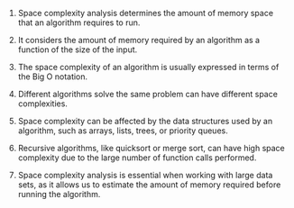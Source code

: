 

1. Space complexity analysis determines the amount of memory space that an algorithm requires to run.

2. It considers the amount of memory required by an algorithm as a function of the size of the input.

3. The space complexity of an algorithm is usually expressed in terms of the Big O notation.

4. Different algorithms solve the same problem can have different space complexities.

5. Space complexity can be affected by the data structures used by an algorithm, such as arrays, lists, trees, or priority queues.

6. Recursive algorithms, like quicksort or merge sort, can have high space complexity due to the large number of function calls performed.

7. Space complexity analysis is essential when working with large data sets, as it allows us to estimate the amount of memory required before running the algorithm.